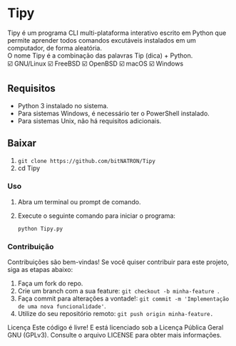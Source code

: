 # Tipy

Tipy é um programa CLI multi-plataforma interativo escrito em Python que permite aprender todos comandos excutáveis instalados em um computador, de forma aleatória. \
O nome Tipy é a combinação das palavras Tip (dica) + Python. \
☑️  GNU/Linux
☑️  FreeBSD
☑️  OpenBSD
☑️  macOS
☑️  Windows

## Requisitos

- Python 3 instalado no sistema.
- Para sistemas Windows, é necessário ter o PowerShell instalado.
- Para sistemas Unix, não há requisitos adicionais.

## Baixar

1. ``` git clone https://github.com/bitNATRON/Tipy ```
2. cd Tipy

### Uso

1. Abra um terminal ou prompt de comando.
2. Execute o seguinte comando para iniciar o programa:

   ```shell
   python Tipy.py
   ```
### Contribuição
Contribuições são bem-vindas! Se você quiser contribuir para este projeto, siga as etapas abaixo:

1. Faça um fork do repo.
2. Crie um branch com a sua feature: ``` git checkout -b minha-feature  ```.
3. Faça commit para alterações a vontade!: ``` git commit -m 'Implementação de uma nova funcionalidade' ```.
4. Utilize do seu repositório remoto: ``` git push origin minha-feature. ```

Licença
Este código é livre! E está licenciado sob a Licença Pública Geral GNU (GPLv3). Consulte o arquivo LICENSE para obter mais informações.
